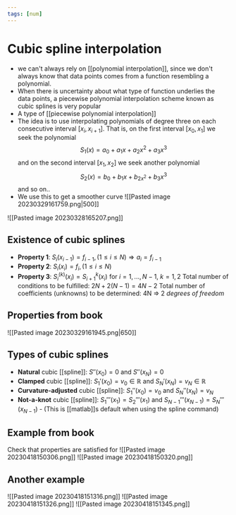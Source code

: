 ```yaml
---
tags: [num]
---
```

# Cubic spline interpolation
- we can't always rely on [[polynomial interpolation]], since we don't always know that data points comes from a function resembling a polynomial.
- When there is uncertainty about what type of function underlies the data points, a piecewise polynomial interpolation scheme known as cubic splines is very popular
- A type of [[piecewise polynomial interpolation]]
- The idea is to use interpolating polynomials of degree three on each consecutive interval $[x_{i},x_{i+1}]$. That is, on the first interval $[x_{0},x_{1}]$ we seek the polynomial $$S_{1}(x) = a_{0}+a_{1}x+a_{2}x^{2}+a_{3}x^{3}$$and on the second interval $[x_{1},x_{2}]$ we seek another polynomial $$S_{2}(x) = b_{0}+b_{1}x+b_{2x^2}+b_{3}x^{3}$$and so on..
- We use this to get  a smoother curve
![[Pasted image 20230329161759.png|500]]

![[Pasted image 20230328165207.png]]

## Existence of cubic splines
- **Property 1**: $S_{i}(x_{i-1}) = f_{i-1},(1 \leq i \leq N) \Rightarrow a_{i}=f_{i-1}$
- **Property 2**: $S_{i}(x_{i}) = f_{i}, (1 \leq i \leq N)$
- **Property 3**: $S_{i}^{(k)}(x_{i}) = S_{i+1}^{k}(x_{i})$ for $i = 1,...,N-1, \ k=1,2$
Total number of conditions to be fulfilled: $2N+2(N-1) = 4N-2$
Total number of coefficients (unknowns) to be determined: 4N $\Rightarrow$ 2 *degrees of freedom*

## Properties from book
![[Pasted image 20230329161945.png|650]]

## Types of cubic splines
- **Natural** cubic [[spline]]: $S''(x_{0}) = 0$ and $S''(x_{N}) = 0$
- **Clamped** cubic [[spline]]: $S_{1}'(x_{0}) =v_{0} \in \mathbb{R}$ and $S_{N}'(x_{N}) =v_{N} \in \mathbb{R}$
- **Curvature-adjusted** cubic [[spline]]: $S_{1}''(x_{0}) = v_{0}$ and $S_{N}''(x_{N}) = v_{N}$
- **Not-a-knot** cubic [[spline]]: $S_{1}'''(x_{1})=S_{2}'''(x_{1})$ and $S_{N-1}'''(x_{N-1}) = S_{N}'''(x_{N-1})$
		  - (This is [[matlab]]s default when using the spline command)

## Example from book
Check that properties are satisfied for ![[Pasted image 20230418150306.png]]
![[Pasted image 20230418150320.png]]

## Another example
![[Pasted image 20230418151316.png]]
![[Pasted image 20230418151326.png]]
![[Pasted image 20230418151345.png]]